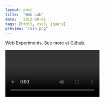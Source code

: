 ```yaml
---
layout: post
title:  "Web Lab"
date:   2012-09-01
tags: [html5, css3, jquery]
preview: "rain.png"
---
```


Web Experiments. See more at [Github](https://github.com/christopheschwyzer/StopheWebLab).

<video src="/video/char_run_hq.mp4" autoplay loop></video>
